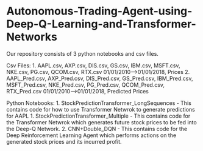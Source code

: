 # Autonomous-Trading-Agent-using-Deep-Q-Learning-and-Transformer-Networks

Our repository consists of 3 python notebooks and csv files.

Csv Files: 
    1. AAPL.csv, AXP.csv, DIS.csv, GS.csv, IBM.csv, MSFT.csv, NKE.csv, PG.csv, QCOM.csv, RTX.csv
    01/01/2010-->01/01/2018, Prices
    2. AAPL_Pred.csv, AXP_Pred.csv, DIS_Pred.csv, GS_Pred.csv, IBM_Pred.csv, MSFT_Pred.csv, NKE_Pred.csv, PG_Pred.csv, QCOM_Pred.csv, RTX_Pred.csv
    01/01/2010-->01/01/2018, Predicted Prices

Python Notebooks:
    1. StockPredictionTransformer_LongSequences - This contains code for how to use Transformer Netwrok to generate predictions for AAPL
    1. StockPredictionTransformer_Multiple - This contains code for the Transformer Netwrok which generates future stock prices to be fed into the Deep-Q Network.
    2. CNN+Double_DQN - This contains code for the Deep Reinforcement Learning Agent which performs actions on the generated stock prices and its incurred profit.

